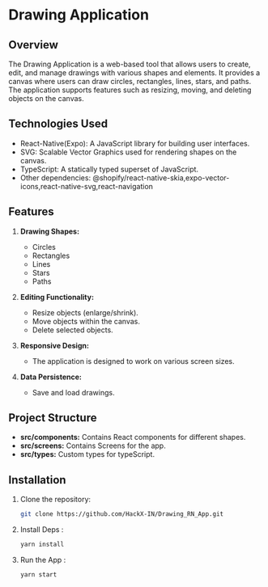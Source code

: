 # Drawing Application

## Overview

The Drawing Application is a web-based tool that allows users to create, edit, and manage drawings with various shapes and elements. It provides a canvas where users can draw circles, rectangles, lines, stars, and paths. The application supports features such as resizing, moving, and deleting objects on the canvas.

## Technologies Used

- React-Native(Expo): A JavaScript library for building user interfaces.
- SVG: Scalable Vector Graphics used for rendering shapes on the canvas.
- TypeScript: A statically typed superset of JavaScript.
- Other dependencies: @shopify/react-native-skia,expo-vector-icons,react-native-svg,react-navigation

## Features

1. **Drawing Shapes:**

   - Circles
   - Rectangles
   - Lines
   - Stars
   - Paths

2. **Editing Functionality:**

   - Resize objects (enlarge/shrink).
   - Move objects within the canvas.
   - Delete selected objects.

3. **Responsive Design:**

   - The application is designed to work on various screen sizes.

4. **Data Persistence:**
   - Save and load drawings.

## Project Structure

- **src/components:** Contains React components for different shapes.
- **src/screens:** Contains Screens for the app.
- **src/types:** Custom types for typeScript.

## Installation

1. Clone the repository:

   ```bash
   git clone https://github.com/HackX-IN/Drawing_RN_App.git
   ```

2. Install Deps :

   ```bash
   yarn install
   ```

3. Run the App :

   ```bash
   yarn start
   ```
